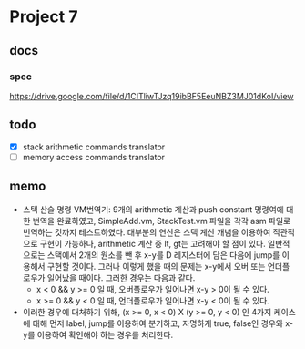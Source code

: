 # Project 7

## docs

### spec

https://drive.google.com/file/d/1CITliwTJzq19ibBF5EeuNBZ3MJ01dKoI/view

## todo

- [x] stack arithmetic commands translator
- [ ] memory access commands translator

## memo

- 스택 산술 명령 VM번역기: 9개의 arithmetic 계산과 push constant 명령여에 대한 번역을 완료하였고, SimpleAdd.vm, StackTest.vm 파일을 각각 asm 파일로 번역하는 것까지 테스트하였다. 대부분의 연산은 스택 계산 개념을 이용하여 직관적으로 구현이 가능하나, arithmetic 계산 중 lt, gt는 고려해야 할 점이 있다. 일반적으로는 스택에서 2개의 원소를 뺀 후 x-y를 D 레지스터에 담은 다음에 jump를 이용해서 구현할 것이다. 그러나 이렇게 했을 때의 문제는 x-y에서 오버 또는 언더플로우가 일어났을 때이다. 그러한 경우는 다음과 같다.
  - x < 0 && y >= 0 일 때, 오버플로우가 일어나면 x-y > 0이 될 수 있다.
  - x >= 0 && y < 0 일 때, 언더플로우가 일어나면 x-y < 0이 될 수 있다.
- 이러한 경우에 대처하기 위해, (x >= 0, x < 0) X (y >= 0, y < 0) 인 4가지 케이스에 대해 먼저 label, jump를 이용하여 분기하고, 자명하게 true, false인 경우와 x-y를 이용하여 확인해야 하는 경우를 처리한다.
